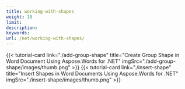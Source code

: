 ```yaml
---
title: working-with-shapes
weight: 10
limit:
description:
keywords:
url: /net/working-with-shapes/
---
```

{{< tutorial-card link="./add-group-shape" title="Create Group Shape in Word Document Using Aspose.Words for .NET" imgSrc="./add-group-shape/images/thumb.png" >}}
{{< tutorial-card link="./insert-shape" title="Insert Shapes in Word Documents Using Aspose.Words for .NET" imgSrc="./insert-shape/images/thumb.png" >}}
